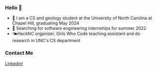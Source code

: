 ### Hello 👋

- 🌵 I am a CS and geology student at the University of North Carolina at Chapel Hill, graduating May 2024
- 🌊 Searching for software engineering internships for summer 2022
- 🌤️HackNC organizer, Girls Who Code teaching assistant and do research in UNC's CS department

### Contact Me
[Linkedin!](https://www.linkedin.com/in/shriyamandal/)




<!--
**shriyamandal/shriyamandal** is a ✨ _special_ ✨ repository because its `README.md` (this file) appears on your GitHub profile.

Here are some ideas to get you started:

- 🔭 I’m currently working on ...
- 🌱 I’m currently learning ...
- 👯 I’m looking to collaborate on ...
- 🤔 I’m looking for help with ...
- 💬 Ask me about ...
- 📫 How to reach me: ...
- 😄 Pronouns: ...
- ⚡ Fun fact: ...
-->

